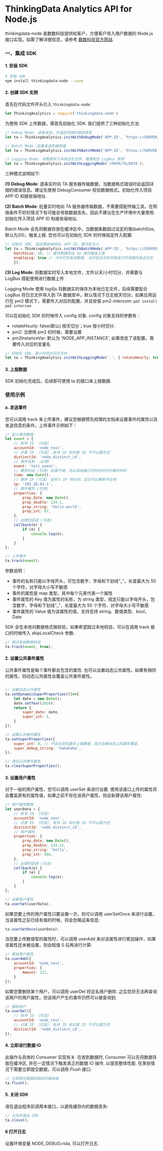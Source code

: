 # ThinkingData Analytics API for Node.js

thinkingdata-node 是数数科技提供给客户，方便客户导入用户数据的 Node.js 接口实现。如需了解详细信息，请参考 [数数科技官方网站](https://www.thinkingdata.cn).

### 一、集成 SDK

#### 1. 安装 SDK

```sh
# 获取 SDK
npm install thinkingdata-node --save
```
#### 2. 创建 SDK 实例
首先在代码文件开头引入 `thinkingdata-node`:
```js
let ThinkingAnalytics = require('thinkingdata-node')
```

为使用 SDK 上传数据，需首先初始化 SDK. 我们提供了三种初始化方法:
```js
// Debug Mode: 逐条发送，并返回详细的错误信息
let ta = ThinkingAnalytics.initWithDebugMode('APP-ID', 'https://SERVER_URL');

// Batch Mode：批量发送到接收端
let ta = ThinkingAnalytics.initWithBatchMode('APP-ID', 'https://SERVER_URL');

// Logging Mode: 将数据写入本地日志文件，需要配合 LogBus 使用
let ta = ThinkingAnalytics.initWithLoggingMode('/PATH/TO/DATA');
```

三种模式说明如下:

**(1) Debug Mode**: 逐条实时向 TA 服务器传输数据，当数据格式错误时会返回详细的错误信息。建议先使用 DebugConsumer 校验数据格式。初始化传入项目 APP ID 和接收端地址.

**(2) Batch Mode**: 批量实时地向 TA 服务器传输数据，不需要搭配传输工具。在网络条件不好的情况下有可能会导致数据丢失，因此不建议在生产环境中大量使用. 初始化传入项目 APP ID 和接收端地址.

Batch Mode 会先将数据存放在缓冲区中，当数据条数超过设定的值(batchSize, 默认为20)，触发上报. 您也可以在初始化 SDK 的时候指定传入配置:
```js
// 初始化 SDK, 指定接收端地址、APP ID、缓冲区大小
let ta = ThinkingAnalytics.initWithBatchMode('APP-ID', 'https://SERVER_URL', {
	batchSize: 10, // 缓存数据到达 10 条时触发上报
	enableLog: true // 允许打印发送数据. 当开启日志的时候会打印详细的发送日志
	});
```

**(3) Log Mode**: 将数据实时写入本地文件，文件以天/小时切分，并需要与 LogBus 搭配使用进行数据上传

 Logging Mode 使用 log4js 将数据实时保存为本地日志文件，后续需要配合 LogBus 将日志文件导入到 TA 数据库中。默认情况下日志按天切分。如果应用运行在 pm2 模式下，需要传入对应的配置，并且安装 pm2-intercom: `pm2 install pm2-intercom`

 可以在初始化 SDK 的时候传入 config 对象. config 对象支持的参数有：
 - rotateHourly: false(默认) 按天切分；true 按小时切分.
 - pm2: 当使用 pm2 的时候，需要设置
 - pm2InstanceVar: 默认为 'NODE_APP_INSTANCE', 如果改变了该配置，需要传入对应的变量名

```js
// 初始化 SDK，按小时切分日志文件.
let ta = ThinkingAnalytics.initWithLoggingMode('.', { rotateHourly: true});
```

#### 3. 上报数据
SDK 初始化完成后，后续即可使用 ta 的接口来上报数据.

### 使用示例

#### a. 发送事件
您可以调用 track 来上传事件，建议您根据预先梳理的文档来设置事件的属性以及发送信息的条件。上传事件示例如下：
```js
// 定义事件数据
let event = {
	// 账号 ID （可选)
	accountId: 'node_test',
	// 访客 ID （可选)，账号 ID 和访客 ID 不可以都为空
	distinctId: 'node_distinct_id',
	// 事件名称 （必填)
	event: 'test_event',
	// 事件时间 (可选) 如果不填，将以调用接口时的时间作为事件时间
	time: new Date(),
	// 事件 IP (可选) 当传入 IP 地址时，后台可以解析所在地
	ip: '202.38.64.1',
	// 事件属性 (可选)
    properties: {
        prop_date: new Date(),
        prop_double: 134.1,
        prop_string: 'hello world',
        prop_int: 67,
	},
	// 出错时回调 (可选)
    callback(e) {
        if (e) {
            console.log(e);
        }
    }
};

// 上传事件
ta.track(event);
```

参数说明：
* 事件的名称只能以字母开头，可包含数字，字母和下划线“_”，长度最大为 50 个字符，对字母大小写不敏感
* 事件的属性是 map 类型，其中每个元素代表一个属性
* 事件属性的 Key 值为属性的名称，为 string 类型，规定只能以字母开头，包含数字，字母和下划线“_”，长度最大为 50 个字符，对字母大小写不敏感
* 事件属性的 Value 值为该属性的值，支持支持 string、数值类型、bool、Date

SDK 会在本地对数据格式做校验，如果希望跳过本地校验，可以在调用 track 接口的时候传入 skipLocalCheck 参数:
```js
// 跳过本地数据校验
ta.track(event, true);
```

#### 2. 设置公共事件属性
公共事件属性是每个事件都会包含的属性. 也可以设置动态公共属性。如果有相同的属性，则动态公共属性会覆盖公共事件属性。

```js

// 设置动态公共属性
ta.setDynamicSuperProperties(()=>{
    let date = new Date();
    date.setYear(2018);
    return {
        super_date: date,
        super_int: 5,
    }
});

// 设置公共事件属性
ta.setSuperProperties({
    super_int: 8, // 不会出现在最终上报数据，因为会被动态公共属性覆盖.
    super_debug_string: 'hahahaha',
});

// 清空公共事件属性
ta.clearSuperProperties();
```

#### 3. 设置用户属性
对于一般的用户属性，您可以调用 userSet 来进行设置. 使用该接口上传的属性将会覆盖原有的属性值，如果之前不存在该用户属性，则会新建该用户属性:
```js
// 用户属性数据
let userData = {
	// 账号 ID （可选)
	accountId: 'node_test',
	// 访客 ID （可选)，账号 ID 和访客 ID 不可以都为空
	distinctId: 'node_distinct_id',
	// 用户属性
    properties: {
        prop_date: new Date(),
        prop_double: 134.12,
        prop_string: 'hello',
        prop_int: 666,
	},
	// 出错时回调 (可选)
    callback(e) {
        if (e) {
            console.log(e);
        }
    }
};

// 设置用户属性
ta.userSet(userData);
```
如果您要上传的用户属性只要设置一次，则可以调用 userSetOnce 来进行设置，当该属性之前已经有值的时候，将会忽略这条信息:
```js
ta.userSetOnce(userData);
```
当您要上传数值型的属性时，可以调用 userAdd 来对该属性进行累加操作，如果该属性还未被设置，则会赋值 0 后再进行计算:
```js
// 累加用户属性
ta.userAdd({
    accountId: 'node_test',
    properties: {
        Amount: 222,
    }
});

```
如果您要删除某个用户，可以调用 userDel 将这名用户删除. 之后您将无法再查询该用户的用户属性，但该用户产生的事件仍然可以被查询到:
```js
// 删除用户
ta.userDel({
	// 账号 ID （可选)
	accountId: 'node_test',
	// 访客 ID （可选)，账号 ID 和访客 ID 不可以都为空
	distinctId: 'node_distinct_id',
});
```

#### 4. 立即进行数据 IO
此操作与具体的 Consumer 实现有关. 在收到数据时, Consumer 可以先将数据存放在缓冲区, 并在一定情况下触发真正的数据 IO 操作, 以提高整体性能. 在某些情况下需要立即提交数据，可以调用 Flush 接口:
```js
// 立即提交数据到相应的接收端
ta.flush();
```

#### 5. 关闭 SDK
请在退出程序前调用本接口，以避免缓存内的数据丢失:
```js
// 关闭并退出 SDK
ta.close();
```

#### 6 打开日志
设置环境变量 NODE_DEBUG=tda, 可以打开日志.
